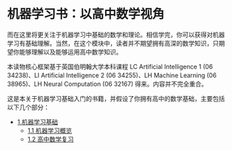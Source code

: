 # 机器学习书：以高中数学视角

而在这里将更关注于机器学习中基础的数学和理论。相信学完，你可以获得对机器学习有基础理解。当然，在这个模块中，读者并不期望拥有高深的数学知识，只期望你能够理解以及能够运用高中数学知识。

本读物核心框架基于英国伯明翰大学本科课程 LC Artificial Intelligence 1 (06 34238)、LI Artificial Intelligence 2 (06 34255)、LH Machine Learning (06 38965)、LH Neural Computation (06 32167) 得来。内容并不完全重合。

这是本关于机器学习基础入门的书籍，并假设了你拥有高中的数学基础，主要包括以下几个部分：

- [1.机器学习基础](./1-Basic/)
  - [1.1 机器学习概览](./1-Basic/1.1-Overview.md)
  - [1.2 高中数学复习](./1-Basic/1.2-MathRecap.md)
